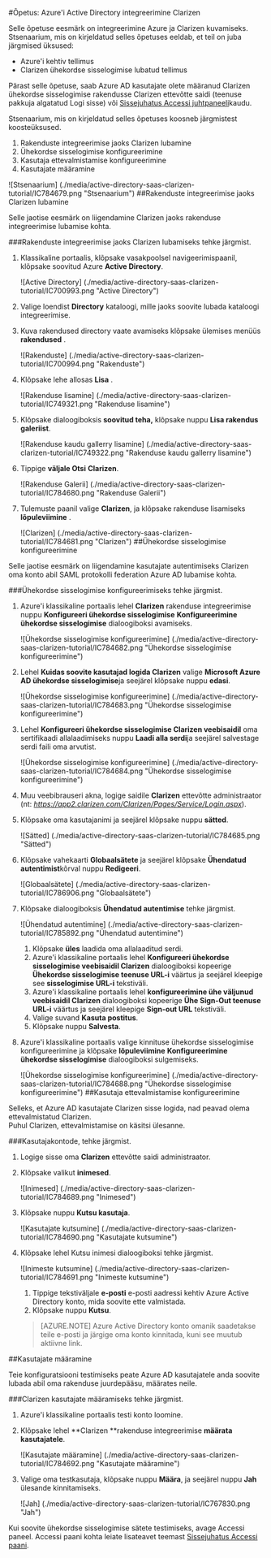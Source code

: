 <properties 
    pageTitle="Õpetus: Azure'i Active Directory integreerimine Clarizen | Microsoft Azure'i" 
    description="Saate teada, kuidas lubada ühekordse sisselogimise, automatiseeritud ettevalmistamise ja muud Azure Active Directory Clarizen abil!" 
    services="active-directory" 
    authors="jeevansd"  
    documentationCenter="na" 
    manager="femila"/>
<tags 
    ms.service="active-directory" 
    ms.devlang="na" 
    ms.topic="article" 
    ms.tgt_pltfrm="na" 
    ms.workload="identity" 
    ms.date="09/29/2016" 
    ms.author="jeedes" />

#<a name="tutorial-azure-active-directory-integration-with-clarizen"></a>Õpetus: Azure'i Active Directory integreerimine Clarizen

Selle õpetuse eesmärk on integreerimine Azure ja Clarizen kuvamiseks.  
Stsenaarium, mis on kirjeldatud selles õpetuses eeldab, et teil on juba järgmised üksused:

-   Azure'i kehtiv tellimus
-   Clarizen ühekordse sisselogimise lubatud tellimus

Pärast selle õpetuse, saab Azure AD kasutajate olete määranud Clarizen ühekordse sisselogimise rakendusse Clarizen ettevõtte saidi (teenuse pakkuja algatatud Logi sisse) või [Sissejuhatus Accessi juhtpaneeli](active-directory-saas-access-panel-introduction.md)kaudu.

Stsenaarium, mis on kirjeldatud selles õpetuses koosneb järgmistest koosteüksused.

1.  Rakenduste integreerimise jaoks Clarizen lubamine
2.  Ühekordse sisselogimise konfigureerimine
3.  Kasutaja ettevalmistamise konfigureerimine
4.  Kasutajate määramine

![Stsenaarium] (./media/active-directory-saas-clarizen-tutorial/IC784679.png "Stsenaarium")
##<a name="enabling-the-application-integration-for-clarizen"></a>Rakenduste integreerimise jaoks Clarizen lubamine

Selle jaotise eesmärk on liigendamine Clarizen jaoks rakenduse integreerimise lubamise kohta.

###<a name="to-enable-the-application-integration-for-clarizen-perform-the-following-steps"></a>Rakenduste integreerimise jaoks Clarizen lubamiseks tehke järgmist.

1.  Klassikaline portaalis, klõpsake vasakpoolsel navigeerimispaanil, klõpsake soovitud Azure **Active Directory**.

    ![Active Directory] (./media/active-directory-saas-clarizen-tutorial/IC700993.png "Active Directory")

2.  Valige loendist **Directory** kataloogi, mille jaoks soovite lubada kataloogi integreerimise.

3.  Kuva rakendused directory vaate avamiseks klõpsake ülemises menüüs **rakendused** .

    ![Rakenduste] (./media/active-directory-saas-clarizen-tutorial/IC700994.png "Rakenduste")

4.  Klõpsake lehe allosas **Lisa** .

    ![Rakenduse lisamine] (./media/active-directory-saas-clarizen-tutorial/IC749321.png "Rakenduse lisamine")

5.  Klõpsake dialoogiboksis **soovitud teha,** klõpsake nuppu **Lisa rakendus galeriist**.

    ![Rakenduse kaudu gallerry lisamine] (./media/active-directory-saas-clarizen-tutorial/IC749322.png "Rakenduse kaudu gallerry lisamine")

6.  Tippige **väljale Otsi** **Clarizen**.

    ![Rakenduse Galerii] (./media/active-directory-saas-clarizen-tutorial/IC784680.png "Rakenduse Galerii")

7.  Tulemuste paanil valige **Clarizen**, ja klõpsake rakenduse lisamiseks **lõpuleviimine** .

    ![Clarizen] (./media/active-directory-saas-clarizen-tutorial/IC784681.png "Clarizen")
##<a name="configuring-single-sign-on"></a>Ühekordse sisselogimise konfigureerimine

Selle jaotise eesmärk on liigendamine kasutajate autentimiseks Clarizen oma konto abil SAML protokolli federation Azure AD lubamise kohta.

###<a name="to-configure-single-sign-on-perform-the-following-steps"></a>Ühekordse sisselogimise konfigureerimiseks tehke järgmist.

1.  Azure'i klassikaline portaalis lehel **Clarizen** rakenduse integreerimise nuppu **Konfigureeri ühekordse sisselogimise** **Konfigureerimine ühekordse sisselogimise** dialoogiboksi avamiseks.

    ![Ühekordse sisselogimise konfigureerimine] (./media/active-directory-saas-clarizen-tutorial/IC784682.png "Ühekordse sisselogimise konfigureerimine")

2.  Lehel **Kuidas soovite kasutajad logida Clarizen** valige **Microsoft Azure AD ühekordse sisselogimise**ja seejärel klõpsake nuppu **edasi**.

    ![Ühekordse sisselogimise konfigureerimine] (./media/active-directory-saas-clarizen-tutorial/IC784683.png "Ühekordse sisselogimise konfigureerimine")

3.  Lehel **Konfigureeri ühekordse sisselogimise Clarizen veebisaidil** oma sertifikaadi allalaadimiseks nuppu **Laadi alla serdi**ja seejärel salvestage serdi faili oma arvutist.

    ![Ühekordse sisselogimise konfigureerimine] (./media/active-directory-saas-clarizen-tutorial/IC784684.png "Ühekordse sisselogimise konfigureerimine")

4.  Muu veebibrauseri akna, logige saidile **Clarizen** ettevõtte administraator (nt: *https://app2.clarizen.com/Clarizen/Pages/Service/Login.aspx*).

5.  Klõpsake oma kasutajanimi ja seejärel klõpsake nuppu **sätted**.

    ![Sätted] (./media/active-directory-saas-clarizen-tutorial/IC784685.png "Sätted")

6.  Klõpsake vahekaarti **Globaalsätete** ja seejärel klõpsake **Ühendatud autentimist**kõrval nuppu **Redigeeri**.

    ![Globaalsätete] (./media/active-directory-saas-clarizen-tutorial/IC786906.png "Globaalsätete")

7.  Klõpsake dialoogiboksis **Ühendatud autentimise** tehke järgmist.

    ![Ühendatud autentimine] (./media/active-directory-saas-clarizen-tutorial/IC785892.png "Ühendatud autentimine")

    1.  Klõpsake **üles** laadida oma allalaaditud serdi.
    2.  Azure'i klassikaline portaalis lehel **Konfigureeri ühekordse sisselogimise veebisaidil Clarizen** dialoogiboksi kopeerige **Ühekordse sisselogimise teenuse URL-i** väärtus ja seejärel kleepige see **sisselogimise URL-i** tekstiväli.
    3.  Azure'i klassikaline portaalis lehel **konfigureerimine ühe väljunud veebisaidil Clarizen** dialoogiboksi kopeerige **Ühe Sign-Out teenuse URL-i** väärtus ja seejärel kleepige **Sign-out URL** tekstiväli.
    4.  Valige suvand **Kasuta postitus**.
    5.  Klõpsake nuppu **Salvesta**.

8.  Azure'i klassikaline portaalis valige kinnituse ühekordse sisselogimise konfigureerimine ja klõpsake **lõpuleviimine** **Konfigureerimine ühekordse sisselogimise** dialoogiboksi sulgemiseks.

    ![Ühekordse sisselogimise konfigureerimine] (./media/active-directory-saas-clarizen-tutorial/IC784688.png "Ühekordse sisselogimise konfigureerimine")
##<a name="configuring-user-provisioning"></a>Kasutaja ettevalmistamise konfigureerimine

Selleks, et Azure AD kasutajate Clarizen sisse logida, nad peavad olema ettevalmistatud Clarizen.  
Puhul Clarizen, ettevalmistamise on käsitsi ülesanne.

###<a name="to-provision-a-user-accounts-perform-the-following-steps"></a>Kasutajakontode, tehke järgmist.

1.  Logige sisse oma **Clarizen** ettevõtte saidi administraator.

2.  Klõpsake valikut **inimesed**.

    ![Inimesed] (./media/active-directory-saas-clarizen-tutorial/IC784689.png "Inimesed")

3.  Klõpsake nuppu **Kutsu kasutaja**.

    ![Kasutajate kutsumine] (./media/active-directory-saas-clarizen-tutorial/IC784690.png "Kasutajate kutsumine")

4.  Klõpsake lehel Kutsu inimesi dialoogiboksi tehke järgmist.

    ![Inimeste kutsumine] (./media/active-directory-saas-clarizen-tutorial/IC784691.png "Inimeste kutsumine")

    1.  Tippige tekstiväljale **e-posti** e-posti aadressi kehtiv Azure Active Directory konto, mida soovite ette valmistada.
    2.  Klõpsake nuppu **Kutsu**.

    >[AZURE.NOTE] Azure Active Directory konto omanik saadetakse teile e-posti ja järgige oma konto kinnitada, kuni see muutub aktiivne link.

##<a name="assigning-users"></a>Kasutajate määramine

Teie konfiguratsiooni testimiseks peate Azure AD kasutajatele anda soovite lubada abil oma rakenduse juurdepääsu, määrates neile.

###<a name="to-assign-users-to-clarizen-perform-the-following-steps"></a>Clarizen kasutajate määramiseks tehke järgmist.

1.  Azure'i klassikaline portaalis testi konto loomine.

2.  Klõpsake lehel **Clarizen **rakenduse integreerimise **määrata kasutajatele**.

    ![Kasutajate määramine] (./media/active-directory-saas-clarizen-tutorial/IC784692.png "Kasutajate määramine")

3.  Valige oma testkasutaja, klõpsake nuppu **Määra**, ja seejärel nuppu **Jah** ülesande kinnitamiseks.

    ![Jah] (./media/active-directory-saas-clarizen-tutorial/IC767830.png "Jah")

Kui soovite ühekordse sisselogimise sätete testimiseks, avage Accessi paneel. Accessi paani kohta leiate lisateavet teemast [Sissejuhatus Accessi paani](active-directory-saas-access-panel-introduction.md).
